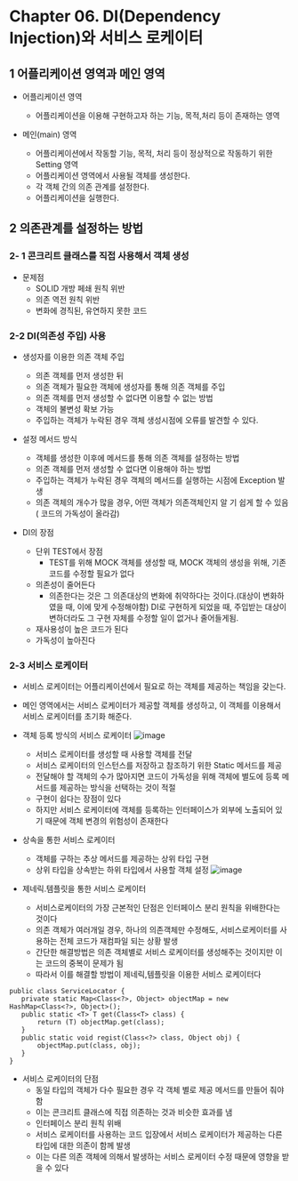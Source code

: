 # Chapter 06. DI(Dependency Injection)와 서비스 로케이터

## 1 어플리케이션 영역과 메인 영역
* 어플리케이션 영역
  * 어플리케이션을 이용해 구현하고자 하는 기능, 목적,처리 등이 존재하는 영역

* 메인(main) 영역
  * 어플리케이션에서 작동할 기능, 목적, 처리 등이 정상적으로 작동하기 위한 Setting 영역 
  * 어플리케이션 영역에서 사용될 객체를 생성한다.
  * 각 객체 간의 의존 관계를 설정한다.
  * 어플리케이션을 실행한다.

## 2 의존관계를 설정하는 방법
### 2- 1 콘크리트 클래스를 직접 사용해서 객체 생성
* 문제점
  * SOLID 개방 페쇄 원칙 위반
  * 의존 역전 원칙 위반
  * 변화에 경직된, 유연하지 못한 코드

### 2-2 DI(의존성 주입) 사용
* 생성자를 이용한 의존 객체 주입
  * 의존 객체를 먼저 생성한 뒤
  * 의존 객체가 필요한 객체에 생성자를 통해 의존 객체를 주입
  * 의존 객체를 먼저 생성할 수 없다면 이용할 수 없는 방법
  * 객체의 불변성 확보 가능
  * 주입하는 객체가 누락된 경우 객체 생성시점에 오류를 발견할 수 있다.

* 설정 메서드 방식
  * 객체를 생성한 이후에 메서드를 통해 의존 객체를 설정하는 방법
  * 의존 객체를 먼저 생성할 수 없다면 이용해야 하는 방법
  * 주입하는 객체가 누락된 경우 객체의 메서드를 실행하는 시점에 Exception 발생
  * 의존 객체의 개수가 많을 경우, 어떤 객체가 의존객체인지 알 기 쉽게 할 수 있음 ( 코드의 가독성이 올라감)

* DI의 장점
  * 단위 TEST에서 장점
    * TEST를 위해 MOCK 객체를  생성할 때,  MOCK 객체의 생성을 위해, 기존 코드를 수정할 필요가 없다
  * 의존성이 줄어든다
    * 의존한다는 것은 그 의존대상의 변화에 취약하다는 것이다.(대상이 변화하였을 때, 이에 맞게 수정해야함) DI로 구현하게 되었을 때, 주입받는 대상이 변하더라도 그 구현 자체를 수정할 일이 없거나 줄어들게됨.
  * 재사용성이 높은 코드가 된다
  * 가독성이 높아진다


### 2-3 서비스 로케이터
* 서비스 로케이터는 어플리케이션에서 필요로 하는 객체를 제공하는 책임을 갖는다.
* 메인 영역에서는 서비스 로케이터가 제공할 객체를 생성하고, 이 객체를 이용해서 서비스 로케이터를 초기화 해준다.

* 객체 등록 방식의 서비스 로케이터
 ![image](https://user-images.githubusercontent.com/58967292/155850906-35d8a27d-a798-409c-8978-4f50ea6e0db0.png)
  * 서비스 로케이터를 생성할 때 사용할 객체를 전달
  * 서비스 로케이터의 인스턴스를 저장하고 참조하기 위한 Static 메서드를 제공
  * 전달해야 할 객체의 수가 많아지면 코드이 가독성을 위해 객체에 별도에 등록 메서드를 제공하는 방식을 선택하는 것이 적절
  * 구현이 쉽다는 장점이 있다
  * 하지만 서비스 로케이터에 객체를 등록하는 인터페이스가 외부에 노출되어 있기 때문에 객체 변경의 위험성이 존재한다

* 상속을 통한 서비스 로케이터
  * 객체를 구하는 추상 메서드를 제공하는 상위 타입 구현
  * 상위 타입을 상속받는 하위 타입에서 사용할 객체 설정
  ![image](https://user-images.githubusercontent.com/58967292/155850862-15face84-4a8e-4e59-8224-2e6349533d8b.png)

* 제네릭.템플릿을 통한 서비스 로케이터
  * 서비스로케이터의 가장 근본적인 단점은 인터페이스 분리 원칙을 위배한다는 것이다
  * 의존 객체가 여러개일 경우,  하나의 의존객체만 수정해도, 서비스로케이터를 사용하는 전체 코드가 재컴파일 되는 상황 발생
  * 간단한 해결방법은 의존 객체별로 서비스 로케이터를 생성해주는 것이지만 이는 코드의 중복이 문제가 됨
  * 따라서 이를 해결할 방법이 제네릭,템플릿을 이용한 서비스 로케이터다
 ```
 public class ServiceLocator {
	private static Map<Class<?>, Object> objectMap = new HashMap<Class<?>, Object>();
	public static <T> T get(Class<T> class) {
		return (T) objectMap.get(class);
	}
	public static void regist(Class<?> class, Object obj) {
		objectMap.put(class, obj);
	}
}
```

* 서비스 로케이터의 단점
  * 동일 타입의 객체가 다수 필요한 경우 각 객체 별로 제공 메서드를 만들어 줘야 함 
  * 이는 콘크리트 클래스에 직접 의존하는 것과 비슷한 효과를 냄 
  * 인터페이스 분리 원칙 위배 
  * 서비스 로케이터를 사용하는 코드 입장에서 서비스 로케이터가 제공하는 다른 타입에 대한 의존이 함께 발생 
  * 이는 다른 의존 객체에 의해서 발생하는 서비스 로케이터 수정 때문에 영향을 받을 수 있다


